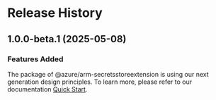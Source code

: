 # Release History
    
## 1.0.0-beta.1 (2025-05-08)

### Features Added

The package of @azure/arm-secretsstoreextension is using our next generation design principles. To learn more, please refer to our documentation [Quick Start](https://aka.ms/azsdk/js/mgmt/quickstart).
